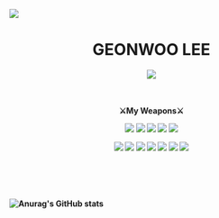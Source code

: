 <img src="https://user-images.githubusercontent.com/96867850/164498625-250cff85-ada6-4d43-bb4e-5d3814b8146f.png"/></a>

<div align="center">
<h1><strong>GEONWOO LEE</Strong></h1>

 <img src="https://img.shields.io/badge/-dlrjsdn53@naver.com-brightgreen?style=flat-square&logo=naver&logoColor=white"/></a>
   
   
   <br><br> 
 <strong> ⚔My Weapons⚔ <strong> 
<!-- <img src="https://img.shields.io/badge/-xshell-important?style=flat-square&logo=xshell&logoColor=white"/></a>
<img src="https://img.shields.io/badge/-tomcat-important?style=flat-square&logo=tomcat&logoColor=white"/></a> -->
  
<img src="https://img.shields.io/badge/-HTML-red?style=flat-square&logo=Spring&logoColor=white"/></a>
<img src="https://img.shields.io/badge/-CSS-orange?style=flat-square&logo=CSS3&logoColor=white"/></a>
<img src="https://img.shields.io/badge/-Github-black?style=flat-square&logo=GitHub&logoColor=white"/></a>
<img src="https://img.shields.io/badge/-MySQL-blue?style=flat-square&logo=MySQL&logoColor=white"/></a>
<img src="https://img.shields.io/badge/-Jquery-blueblack?style=flat-square&logo=Jquery&logoColor=white"/></a>
<br>

<img src="https://img.shields.io/badge/-Spring-green?style=flat-square&logo=Spring&logoColor=white"/></a>
<img src="https://img.shields.io/badge/-Java-dd69b4?style=flat-square&logo=JAVA&logoColor=white"/></a>
<img src="https://img.shields.io/badge/-Javascript-yellow?style=flat-square&logo=JAVASCRIPT&logoColor=white"/></a>
<img src="https://img.shields.io/badge/-flask-black?style=flat-square&logo=flask&logoColor=white"/></a>
<img src="https://img.shields.io/badge/-aws-important?style=flat-square&logo=amazon&logoColor=white"/></a>
<img src="https://img.shields.io/badge/-apache-blueviolet?style=flat-square&logo=apache&logoColor=white"/></a>
<img src="https://img.shields.io/badge/-VisualStudio-blue?style=flat-square&logo=Visualstudio&logoColor=white"/></a>
</div>




<br><br><br><br>
![Anurag's GitHub stats](https://github-readme-stats.vercel.app/api?username=Jamesonthehill&show_icons=true&theme=radical)
